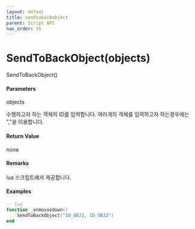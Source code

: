 ```yaml
---
layout: defaul
title: sendtobackobject
parent: Script API
nav_order: 55
---
```

# SendToBackObject\(objects\)

SendToBackObject\(\)

#### Parameters

objects

수행하고자 하는 객체의 ID를 입력합니다. 여러개의 객체를 입력하고자 하는경우에는 ","을 이용합니다.

#### Return Value

none

#### Remarks

lua 스크립트에서 제공합니다.

#### Examples

```lua
-- lua
function _onmousedown()
    SendToBackObject("ID_OBJ1, ID_OBJ2")
end
```



